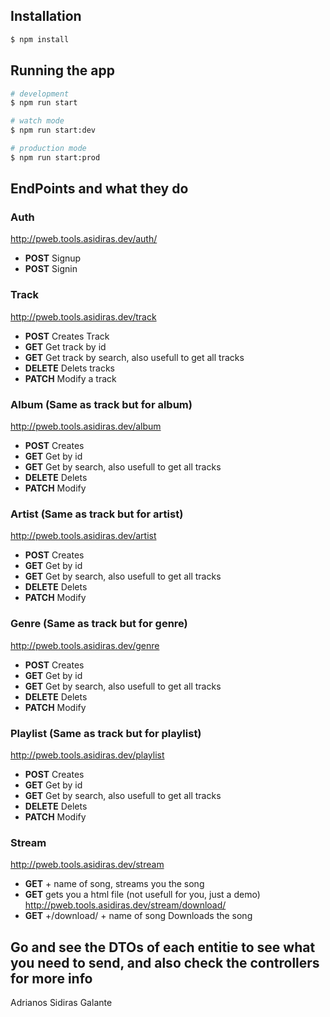 ## Installation

```bash
$ npm install
```

## Running the app

```bash
# development
$ npm run start

# watch mode
$ npm run start:dev

# production mode
$ npm run start:prod
```
## EndPoints and what they do
### Auth 
http://pweb.tools.asidiras.dev/auth/
- **POST** Signup 
- **POST** Signin
### Track
http://pweb.tools.asidiras.dev/track
- **POST** Creates Track
- **GET** Get track by id
- **GET** Get track by search, also usefull to get all tracks
- **DELETE** Delets tracks
- **PATCH** Modify a track
### Album (Same as track but for album)
http://pweb.tools.asidiras.dev/album
- **POST** Creates 
- **GET** Get by id
- **GET** Get by search, also usefull to get all tracks
- **DELETE** Delets
- **PATCH** Modify
### Artist (Same as track but for artist)
http://pweb.tools.asidiras.dev/artist
- **POST** Creates
- **GET** Get by id
- **GET** Get by search, also usefull to get all tracks
- **DELETE** Delets
- **PATCH** Modify
### Genre (Same as track but for genre)
http://pweb.tools.asidiras.dev/genre
- **POST** Creates
- **GET** Get by id
- **GET** Get by search, also usefull to get all tracks
- **DELETE** Delets 
- **PATCH** Modify
### Playlist (Same as track but for playlist)
http://pweb.tools.asidiras.dev/playlist
- **POST** Creates
- **GET** Get by id
- **GET** Get by search, also usefull to get all tracks
- **DELETE** Delets 
- **PATCH** Modify
### Stream
http://pweb.tools.asidiras.dev/stream
- **GET** + name of song, streams you the song
- **GET** gets you a html file (not usefull for you, just a demo)
http://pweb.tools.asidiras.dev/stream/download/
- **GET** +/download/ + name of song Downloads the song

## Go and see the DTOs of each entitie to see what you need to send, and also check the controllers for more info

Adrianos Sidiras Galante

